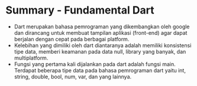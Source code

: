 # Summary - Fundamental Dart

- Dart merupakan bahasa pemrograman yang dikembangkan oleh google dan dirancang untuk membuat tampilan aplikasi (front-end) agar dapat berjalan dengan cepat pada berbagai platform.
- Kelebihan yang dimiliki oleh dart diantaranya adalah memiliki konsistensi tipe data, memberi keamanan pada data null, library yang banyak, dan multiplatform.
- Fungsi yang pertama kali dijalankan pada dart adalah fungsi main. Terdapat beberapa tipe data pada bahasa pemrograman dart yaitu int, string, double, bool, num, var, dan yang lainnya.
